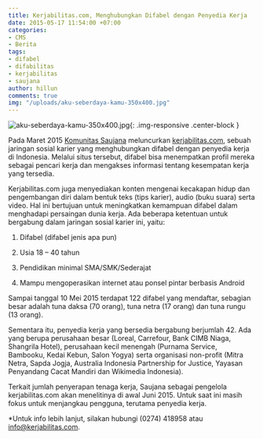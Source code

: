 ```yaml
---
title: Kerjabilitas.com, Menghubungkan Difabel dengan Penyedia Kerja
date: 2015-05-17 11:54:00 +07:00
categories:
- CMS
- Berita
tags:
- difabel
- difabilitas
- kerjabilitas
- saujana
author: hillun
comments: true
img: "/uploads/aku-seberdaya-kamu-350x400.jpg"
---
```


![aku-seberdaya-kamu-350x400.jpg](/uploads/aku-seberdaya-kamu-350x400.jpg){: .img-responsive .center-block }

Pada Maret 2015 [Komunitas Saujana](http://saujana.org/) meluncurkan [kerjabilitas.com](http://kerjabilitas.com/), sebuah jaringan sosial karier yang menghubungkan difabel dengan penyedia kerja di Indonesia. Melalui situs tersebut, difabel bisa menempatkan profil mereka sebagai pencari kerja dan mengakses informasi tentang kesempatan kerja yang tersedia.

Kerjabilitas.com juga menyediakan konten mengenai kecakapan hidup dan pengembangan diri dalam bentuk teks (tips karier), audio (buku suara) serta video. Hal ini bertujuan untuk meningkatkan kemampuan difabel dalam menghadapi persaingan dunia kerja. Ada beberapa ketentuan untuk bergabung dalam jaringan sosial karier ini, yaitu:

1. Difabel (difabel jenis apa pun)

2. Usia 18 – 40 tahun

3. Pendidikan minimal SMA/SMK/Sederajat

4. Mampu mengoperasikan internet atau ponsel pintar berbasis Android

Sampai tanggal 10 Mei 2015 terdapat 122 difabel yang mendaftar, sebagian besar adalah tuna daksa (70 orang), tuna netra (17 orang) dan tuna rungu (13 orang).

Sementara itu, penyedia kerja yang bersedia bergabung berjumlah 42. Ada yang berupa perusahaan besar (Loreal, Carrefour, Bank CIMB Niaga, Shangrila Hotel), perusahaan kecil menengah (Purnama Service, Bambooku, Kedai Kebun, Salon Yogya) serta organisasi non-profit (Mitra Netra, Sapda Jogja, Australia Indonesia Partnership for Justice, Yayasan Penyandang Cacat Mandiri dan Wikimedia Indonesia).

Terkait jumlah penyerapan tenaga kerja, Saujana sebagai pengelola kerjabilitas.com akan menelitinya di awal Juni 2015. Untuk saat ini masih fokus untuk menjangkau pengguna, terutama penyedia kerja.

*Untuk info lebih lanjut, silakan hubungi (0274) 418958 atau info@kerjabilitas.com.